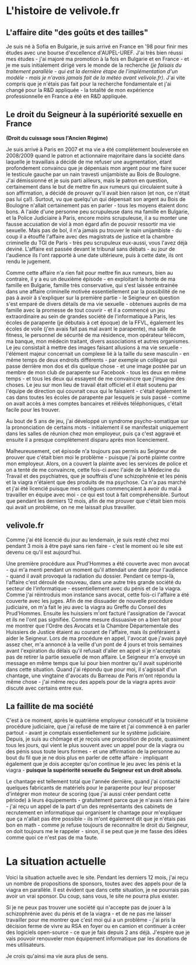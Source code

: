 # L'histoire de velivole.fr

## L'affaire dite "des goûts et des tailles"

Je suis né à Sofia en Bulgarie, je suis arrivé en France en '98 pour finir mes études avec une bourse d'excellence d'AUPEL-UREF. J'ai très bien réussi mes études - j'ai majoré ma promotion à la fois en Bulgarie et en France - et je me suis initialement dirigé vers le monde de la recherche *(je faisais du traitement parallèle - qui est la dernière étape de l'implémentation d'un modèle - mais je n'avais jamais fait de la météo avant velivole.fr)*. J'ai vite compris que je n'étais pas fait pour la recherche fondamentale et j'ai changé pour la R&D appliquée - la totalité de mon expérience professionnelle en France a été en R&D appliquée.

## Le droit du Seigneur à la supériorité sexuelle en France 
**(Droit du cuissage sous l'Ancien Régime)**

Je suis arrivé à Paris en 2007 et ma vie a été complètement bouleversée en 2008/2009 quand le patron et actionnaire majoritaire dans la société dans laquelle je travaillais a décidé de me refuser une augmentation, étant profondement convaincu que je dépensais mon argent pour me faire sucer le testicule gauche par un nain travesti unijambiste au Bois de Boulogne. J'ai démissionné et je suis parti ailleurs, mais le patron en question, certainement dans le but de mettre fin aux rumeurs qui circulaient suite à son affirmation, a décidé de prouver qu'il avait bien raison (et non, ce n'était pas lui ça!). Surtout, vu que quelqu'un qui dépensait son argent au Bois de Boulogne n'allait certainement pas en parler - tous les moyens étaient donc bons. A l'aide d'une personne peu scrupuleuse dans ma famille en Bulgarie, et la Police Judiciaire à Paris, encore moins scrupuleuse, il a su monter une fausse accusation de viol à mon égard afin de pouvoir ressortir ma vie sexuelle. Mais pas de bol, il n'a jamais pu trouver le nain unijambiste - du coup il a étouffé l'affaire avec des magistrats de justice et la chambre criminelle du TGI de Paris - très peu scrupuleux eux-aussi, vous l'avez déjà deviné. L'affaire est passée devant le tribunal sans débats - au jour de l'audience ils l'ont rapporté à une date ultérieure, puis à cette date, ils ont rendu le jugement.

Comme cette affaire n'a rien fait pour mettre fin aux rumeurs, bien au contraire, il y a eu un deuxième épisode - en exploitant la honte de ma famille en Bulgarie, famille très conservative, qui s'est laissée entrainée dans une affaire criminelle motivée essentiellement par la possibilité de ne pas à avoir à s'expliquer sur la première partie - le Seigneur en question s'est emparé de divers détails de ma vie sexuelle - obtenues auprès de ma famille avec la promesse de tout couvrir - et il a commencé un jeu extraordinaire au sein de grandes société de l'informatique à Paris, les écoles de parapente (je débutais à cet époque) de la FFVL, également les écoles de voile (j'en avais fait pas mal avant le parapente), ma salle de fitness, le personnel de sécurité de ma résidence, mon opérateur télécom, ma banque, mon médecin traitant, divers associations et autres organismes. Le jeu consistait à mettre des images faisant allusions à ma vie sexuelle - l'élément majeur concernait un complexe lié à la taille du sexe masculin - en même temps de deux endroits différents - par exemple un collègue qui passe derrière mon dos et dis quelque chose - et une image postée par un membre de mon club de parapente sur Facebook - tous les deux en même temps - et tous les deux qui essayent de me convaincre que j'imagine des choses. Le jeu sur mon lieu de travail était officiel et il était soutenu par l'équipe de direction qui couvrait ceux qui le faisaient - c'était également le cas dans toutes les écoles de parapente par lesquels je suis passé - comme on avait accès à mes comptes bancaires et rélévés téléphoniques, c'était facile pour les trouver.

Au bout de 5 ans de jeu, j'ai développé un syndrome psycho-somatique sur la prononciation de certains mots - initialement il se manifestait uniquement dans les salles de réunion chez mon employeur, puis ça c'est aggravé et ensuite il a presque complètement disparu après mon licenciement.

Malheureusement, cet épisode n'a toujours pas permis au Seigneur de prouver que c'était bien moi le problème - puisque j'ai porté plainte contre mon employeur. Alors, on a couvert la plainte avec les services de police et on a tenté de me convaincre, cette fois-ci avec l'aide de la Médecine du Travail et des psychiatres, que je souffrais d'une schizophrénie et les pénis et la viagra n'étaient que des produits de ma psychose. Ca n'a pas marché et j'ai été licencié puisque mes collègues commençaient à avoir du mal à travailler en équipe avec moi - ce qui est tout à fait compréhensible. Surtout que pendant les derniers 12 mois, afin de me prouver que c'était bien mois qui avait un problème, on ne me laissait plus travailler.

## velivole.fr

Comme j'ai été licencié du jour au lendemain, je suis resté chez moi pendant 3 mois à être payé sans rien faire - c'est le moment où le site est devenu ce qu'il est aujourd’hui.

Une première procédure aux Prud'Hommes a été couverte avec mon avocat - qui m'a menti pendant un moment qu'il attendait une date pour l'audience - quand il avait provoqué la radiation du dossier. Pendant ce temps-là, l'affaire c'est déroulé de nouveau, dans une autre très grande société du secteur de l'informatique - essentiellement avec du pénis et de la viagra. Comme j'ai réintroduis mon instance sans avocat, cette fois-ci l'affaire a été couverte avec les juges. Afin de me dissuader de nouvelle procédure judiciaire, on m'a fait le jeu avec la viagra au Greffe du Conseil des Prud'Hommes. Ensuite les huissiers m'ont facturé l'assignation de l'avocat et ils ne l'ont pas signifiée. Comme mesure dissuasive on a bien fait pour me montrer que l'Ordre des Avocats et la Chambre Départementale des Huissiers de Justice étaient au courant de l'affaire, mais ils préféraient à aider le Seigneur. Lors de ma procédure en appel, l'avocat que j'avais payé assez cher, m'a annoncé à la veille d'un pont de 4 jours et trois semaines avant l'expiration du délais qu'il refusait d'aller en appel si je n'acceptais pas de retirer la partie sexuelle de mon affaire. Le Seigneur m'a envoyé un message en même temps que lui pour bien montrer qu'il avait supériorité dans cette situation. Quand j'ai répondu que pour moi, il s'agissait d'un chantage, une vingtaine d'avocats du Barreau de Paris m'ont répondu la même chose - j'ai même reçu des appels pour de la viagra après avoir discuté avec certains entre eux.

## La faillite de ma société

C'est à ce moment, après le quatrième employeur consécutif et la troisième procédure judiciaire, que j'ai refusé de me taire et j'ai commencé à en parler partout - avant je comptais essentiellement sur le système judiciaire. Depuis, je suis au chômage et je reçois une proposition de poste, quasiment tous les jours, qui vient le plus souvent avec un appel pour de la viagra ou des pénis sous toute leurs formes - et une affirmation de la personne au bout du fil que je ne dois plus en parler de cette affaire - impliquant également que je dois accepter qu'on continue le jeu avec les pénis et la viagra - **puisque la supériorité sexuelle du Seigneur est un droit absolu**.

Le chantage est tellement total que l'année dernière, quand j'ai contacté quelques fabricants de matériels pour le parapente pour leur proposer d'intégrer mon moteur de scoring (que j'ai aussi créer pendant cette période) à leurs équipements - gratuitement parce que je n'avais rien à faire - j'ai reçu un appel de la part d'un des représentants des cabinets de recrutement en informatique qui organisent le chantage pour m'expliquer que ça n'allait pas être possible - ils m'ont également dit que je n'étais pas bon en math - comme je refuse toujours de reconnaître le droit du Seigneur, on doit toujours me le rappeler - sinon, il se peut que je me fasse des idées comme quoi ce n'est pas de ma faute.

# La situation actuelle

Voici la situation actuelle avec le site. Pendant les derniers 12 mois, j'ai reçu un nombre de propositions de sponsors, toutes avec des appels pour de la viagra en parallèle. Il est évident que dans cette situation, je ne pourrais pas avoir un vrai sponsor. Du coup, sans vous, le site ne pourra plus exister.

Si je ne peux pas trouver une société qui n'accepte pas de jouer à la schizophrénie avec du pénis et de la viagra - et de ne pas me laisser travailler pour me montrer que c'est moi qui a un problème - j'ai pris la décision ferme de vivre au RSA en foyer ou en camion et continuer à créer des logiciels open-source - ce que je fais depuis 2 ans déjà. J'espère que je vais pouvoir renouveler mon équipement informatique par les donations de mes utilisateurs.

Je crois qu'ainsi ma vie aura plus de sens.
